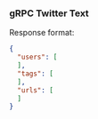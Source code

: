 ### gRPC Twitter Text

Response format:

```json
{
  "users": [
  ],
  "tags": [
  ],
  "urls": [
  ]
}
```
